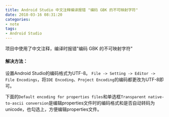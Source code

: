 ```yaml
---
title: Android Studio 中文注释编译报错 "编码 GBK 的不可映射字符"
date: 2018-03-16 08:31:20 
categories: 
- note
tags: 
- Android Studio
---
```

项目中使用了中文注释，编译时报错"编码 GBK 的不可映射字符"

#### 解决方法：
设置Android Studio的编码格式为UTF-8。
`File -> Setting -> Editor -> File Encodings`，将`IDE Encoding`、`Project Encoding`的编码都更改为UTF-8即可。

下面的`Default encoding for properties files`和单选框`Transparent native-to-ascii conversion`是编辑properties文件时的编码格式和是否自动转码为unicode，也勾选上，方便编辑properties文件。
